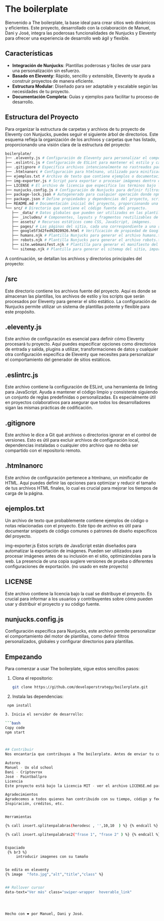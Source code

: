 # The boilerplate

Bienvenido a The boilerplate, la base ideal para crear sitios web dinámicos y eficientes. Este proyecto, desarrollado con la colaboración de Manuel, Dani y José, integra las poderosas funcionalidades de Nunjucks y Eleventy para ofrecer una experiencia de desarrollo web ágil y flexible.

## Características

- **Integración de Nunjucks**: Plantillas poderosas y fáciles de usar para una personalización sin esfuerzo.
- **Basado en Eleventy**: Rápido, sencillo y extensible, Eleventy te ayuda a construir proyectos de manera eficiente.
- **Estructura Modular**: Diseñado para ser adaptable y escalable según las necesidades de tu proyecto.
- **Documentación Completa**: Guías y ejemplos para facilitar tu proceso de desarrollo.


## Estructura del Proyecto



Para organizar la estructura de carpetas y archivos de tu proyecto de Eleventy con Nunjucks, puedes seguir el siguiente árbol de directorios. Este esquema refleja la organización de los archivos y carpetas que has listado, proporcionando una visión clara de la estructura del proyecto:



   ```bash
boilerplate/
   ├── .eleventy.js # Configuración de Eleventy para personalizar el comportamiento del generador de sitios.
   ├── .eslintrc.js # Configuración de ESLint para mantener el estilo y calidad del código JavaScript.
   ├── .gitignore # Especifica archivos intencionalmente no rastreados para ignorar por Git.
   ├── .htmlnanorc # Configuración para htmlnano, utilizado para minificar archivos HTML.
   ├── ejemplos.txt # Archivo de texto que contiene ejemplos o documentación relevante.
   ├── img-exporter.js # Script para exportar o procesar imágenes dentro del proyecto.
   ├── LICENSE # El archivo de licencia que especifica los términos bajo los cuales se distribuye el proyecto.
   ├── nunjucks.config.js # Configuración de Nunjucks para definir filtros y variables globales para las plantillas.
   ├── package-lock.json # Autogenerado para cualquier operación donde npm modifica el árbol de node_modules o package.json.
   ├── package.json # Define propiedades y dependencias del proyecto, scripts y metadatos relevantes.
   ├── README.md # Documentación inicial del proyecto, proporcionando una visión general y guía de uso.
   └── src/ # Directorio que contiene el código fuente del proyecto.
      ├── _data/ # Datos globales que pueden ser utilizados en las plantillas.
      ├── _includes/ # Componentes, layouts y fragmentos reutilizables de Nunjucks.
      ├── assets/ # Recursos estáticos como CSS, JavaScript, imágenes.
      ├── pages/ # Las páginas del sitio, cada una correspondiente a una ruta URL.
      ├── google5f3d2fed92020926.html # Verificación de propiedad de Google Site.
      ├── humans.njk # Plantilla Nunjucks para generar el archivo humans.txt, promoviendo el reconocimiento humano.
      ├── robots.njk # Plantilla Nunjucks para generar el archivo robots.txt, para controlar el acceso de los motores de búsqueda.
      ├── site.webmanifest.njk # Plantilla para generar el manifiesto del sitio web, utilizado por los navegadores.
      └── sitemap.njk # Plantilla para generar el sitemap del sitio, importante para SEO.
   ```

A continuación, se detallan los archivos y directorios principales del proyecto:

## /src
Este directorio contiene los archivos fuente del proyecto. Aquí es donde se almacenan las plantillas, los archivos de estilo y los scripts que serán procesados por Eleventy para generar el sitio estático. La configuración de Nunjucks permite utilizar un sistema de plantillas potente y flexible para este propósito.

## .eleventy.js
Este archivo de configuración es esencial para definir cómo Eleventy procesará tu proyecto. Aquí puedes especificar opciones como directorios de entrada y salida, plugins a utilizar, transformaciones de datos y cualquier otra configuración específica de Eleventy que necesites para personalizar el comportamiento del generador de sitios estáticos.

## .eslintrc.js
Este archivo contiene la configuración de ESLint, una herramienta de linting para JavaScript. Ayuda a mantener el código limpio y consistente siguiendo un conjunto de reglas predefinidas o personalizadas. Es especialmente útil en proyectos colaborativos para asegurar que todos los desarrolladores sigan las mismas prácticas de codificación.

## .gitignore
Este archivo le dice a Git qué archivos o directorios ignorar en el control de versiones. Esto es útil para excluir archivos de configuración local, dependencias instaladas o cualquier otro archivo que no deba ser compartido con el repositorio remoto.

## .htmlnanorc
Este archivo de configuración pertenece a htmlnano, un minificador de HTML. Aquí puedes definir las opciones para optimizar y reducir el tamaño de tus archivos HTML finales, lo cual es crucial para mejorar los tiempos de carga de la página.

## ejemplos.txt
Un archivo de texto que probablemente contiene ejemplos de código o notas relacionadas con el proyecto. Este tipo de archivo es útil para documentar snippets de código comunes o patrones de diseño específicos del proyecto.

img-exporter.js
Estos scripts de JavaScript están diseñados para automatizar la exportación de imágenes. Pueden ser utilizados para procesar imágenes antes de su inclusión en el sitio, optimizándolas para la web. La presencia de una copia sugiere versiones de prueba o diferentes configuraciones de exportación. (no usado en este proyecto)

## LICENSE
Este archivo contiene la licencia bajo la cual se distribuye el proyecto. Es crucial para informar a los usuarios y contribuyentes sobre cómo pueden usar y distribuir el proyecto y su código fuente.

## nunjucks.config.js
Configuración específica para Nunjucks, este archivo permite personalizar el comportamiento del motor de plantillas, como definir filtros personalizados, globales y configurar directorios para plantillas.



## Empezando

Para comenzar a usar The boilerplate, sigue estos sencillos pasos:

1. Clona el repositorio:
   ```bash
   git clone https://github.com/developerstrategy/boilerplate.git

2. Instala las dependencias:
  ```bash
   npm install

3. Inicia el servidor de desarrollo:

  ```bash
Copy code
npm start



## Contribuir
Nos encantaría que contribuyas a The boilerplate. Antes de enviar tu contribución, por favor lee nuestras directrices de contribución.

Autores
Manuel - Ux old school
Dani - Criptovrox
José - Paintballpro
Licencia
Este proyecto está bajo la Licencia MIT - ver el archivo LICENSE.md para detalles.

Agradecimientos
Agradecemos a todos quienes han contribuido con su tiempo, código y feedback.
Inspiración, créditos, etc.


Herramientas

{% call insert.splitenpalabras(herodesc , '',10,10  ) %} {% endcall %}

{% call insert.splitenpalabras2("frase 1", "frase 2" ) %} {% endcall %}


Espaciado
   {% br3 %}
       introducir imagenes con su tamaño


Se edita en eleventy
  {% image  "foto.jpg","alt","title","class" %}


 ## Rollover cursor
 data-text="Ver más" class="swiper-wrapper  hoverable_link"




Hecho con ❤ por Manuel, Dani y José.